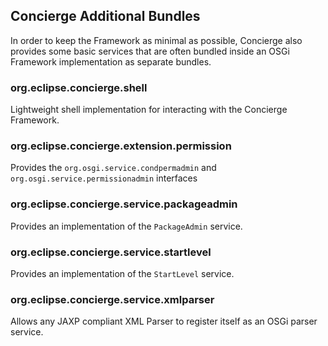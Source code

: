## Concierge Additional Bundles

In order to keep the Framework as minimal as possible, Concierge also provides some basic services that are often bundled inside an OSGi Framework implementation as separate bundles.

### org.eclipse.concierge.shell

Lightweight shell implementation for interacting with the Concierge Framework.

### org.eclipse.concierge.extension.permission

Provides the `org.osgi.service.condpermadmin` and `org.osgi.service.permissionadmin` interfaces

### org.eclipse.concierge.service.packageadmin

Provides an implementation of the `PackageAdmin` service.

### org.eclipse.concierge.service.startlevel

Provides an implementation of the `StartLevel` service.

### org.eclipse.concierge.service.xmlparser

Allows any JAXP compliant XML Parser to register itself as an OSGi parser service.

